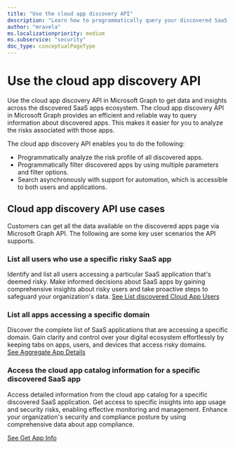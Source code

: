 ```yaml
---
title: "Use the cloud app discovery API"
description: "Learn how to programmatically query your discovered SaaS applications info using the Microsoft Graph API."
author: "mravela"
ms.localizationpriority: medium
ms.subservice: "security"
doc_type: conceptualPageType
---
```


# Use the cloud app discovery API

Use the cloud app discovery API in Microsoft Graph to get data and insights across the discovered SaaS apps ecosystem. The cloud app discovery API in Microsoft Graph provides an efficient and reliable way to query information about discovered apps. This makes it easier for you to analyze the risks associated with those apps. 

The cloud app discovery API enables you to do the following:

- Programmatically analyze the risk profile of all discovered apps. 
- Programmatically filter discovered apps by using multiple parameters and filter options. 
- Search asynchronously with support for automation, which is accessible to both users and applications. 

## Cloud app discovery API use cases

Customers can get all the data available on the discovered apps page via Microsoft Graph API. The following are some key user scenarios the API supports.  

### List all users who use a specific risky SaaS app  

Identify and list all users accessing a particular SaaS application that's deemed risky. Make informed decisions about SaaS apps by gaining comprehensive insights about risky users and take proactive steps to safeguard your organization's data. 
[See List discovered Cloud App Users](../api/security-discoveredcloudappdetail-list-users.md)

### List all apps accessing a specific domain 

Discover the complete list of SaaS applications that are accessing a specific domain. Gain clarity and control over your digital ecosystem effortlessly by keeping tabs on apps, users, and devices that access risky domains.   
[See Aggregate App Details](../api/security-cloudappdiscoveryreport-aggregatedappsdetails.md)

### Access the cloud app catalog information for a specific discovered SaaS app  

Access detailed information from the cloud app catalog for a specific discovered SaaS application. Get access to specific insights into app usage and security risks, enabling effective monitoring and management. Enhance your organization's security and compliance posture by using comprehensive data about app compliance. 

[See Get App Info](../api/security-discoveredcloudappinfo-get.md)